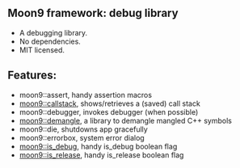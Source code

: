 ## Moon9 framework: debug library
- A debugging library.
- No dependencies.
- MIT licensed.

## Features:
- moon9::assert, handy assertion macros
- [moon9::callstack](https://github.com/r-lyeh/moon9/tree/master/src/moon9/debug/callstack), shows/retrieves a (saved) call stack
- moon9::debugger, invokes debugger (when possible)
- [moon9::demangle](https://github.com/r-lyeh/moon9/tree/master/src/moon9/debug/callstack/demangle), a library to demangle mangled C++ symbols
- moon9::die, shutdowns app gracefully
- moon9::errorbox, system error dialog
- [moon9::is_debug](https://github.com/r-lyeh/moon9/tree/master/src/moon9/debug/is_debug), handy is_debug boolean flag
- [moon9::is_release](https://github.com/r-lyeh/moon9/tree/master/src/moon9/debug/is_release), handy is_release boolean flag
